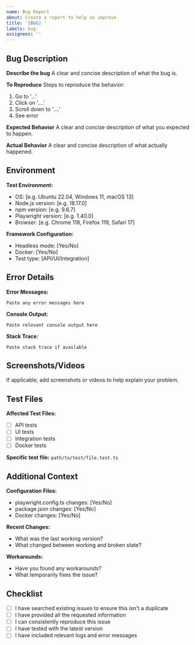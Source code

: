 ```yaml
---
name: Bug Report
about: Create a report to help us improve
title: '[BUG] '
labels: bug
assignees: ''
---
```


## Bug Description
**Describe the bug**
A clear and concise description of what the bug is.

**To Reproduce**
Steps to reproduce the behavior:
1. Go to '...'
2. Click on '....'
3. Scroll down to '....'
4. See error

**Expected Behavior**
A clear and concise description of what you expected to happen.

**Actual Behavior**
A clear and concise description of what actually happened.

## Environment
**Test Environment:**
- OS: [e.g. Ubuntu 22.04, Windows 11, macOS 13]
- Node.js version: [e.g. 18.17.0]
- npm version: [e.g. 9.6.7]
- Playwright version: [e.g. 1.40.0]
- Browser: [e.g. Chrome 118, Firefox 119, Safari 17]

**Framework Configuration:**
- Headless mode: [Yes/No]
- Docker: [Yes/No]
- Test type: [API/UI/Integration]

## Error Details
**Error Messages:**
```
Paste any error messages here
```

**Console Output:**
```
Paste relevant console output here
```

**Stack Trace:**
```
Paste stack trace if available
```

## Screenshots/Videos
If applicable, add screenshots or videos to help explain your problem.

## Test Files
**Affected Test Files:**
- [ ] API tests
- [ ] UI tests
- [ ] Integration tests
- [ ] Docker tests

**Specific test file:** `path/to/test/file.test.ts`

## Additional Context
**Configuration Files:**
- playwright.config.ts changes: [Yes/No]
- package.json changes: [Yes/No]
- Docker changes: [Yes/No]

**Recent Changes:**
- What was the last working version?
- What changed between working and broken state?

**Workarounds:**
- Have you found any workarounds?
- What temporarily fixes the issue?

## Checklist
- [ ] I have searched existing issues to ensure this isn't a duplicate
- [ ] I have provided all the requested information
- [ ] I can consistently reproduce this issue
- [ ] I have tested with the latest version
- [ ] I have included relevant logs and error messages